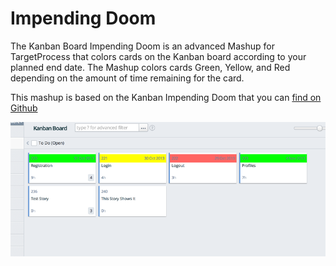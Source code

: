 Impending Doom
==============

The Kanban Board Impending Doom is an advanced Mashup for TargetProcess that colors cards on the Kanban board according 
to your planned end date. The Mashup colors cards Green, Yellow, and Red depending on the amount 
of time remaining for the card.

This mashup is based on the Kanban Impending Doom that you can 
[find on Github](https://github.com/TargetProcess/MashupsLibrary/tree/master/Kanban%20Board%20Impending%20Doom)

![Impending Doom](impending_doom.png)